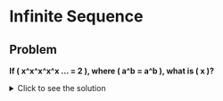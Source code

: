 # Infinite Sequence

## Problem

**If \( x^x^x^x^x ... = 2 \), where \( a^b = a^b \), what is \( x \)?**

<details>
<summary>Click to see the solution</summary>

### Solution

At first glance, this problem may seem challenging, but a straightforward analysis leads to an elegant solution.

From the original equation:
\[
x^x^x^x^x ... = 2
\]

We observe that the infinite sequence implies:
\[
\lim_{n \to \infty} x^x^x^x^x ... = 2 (n items) \Leftrightarrow \lim_{n \to \infty} x^x^x^x^x^x ... = 2 (n +1 items)
\]

This means that the sequence converges to 2, regardless adding or minus one \(x\) terms in the exponentiation. Hence, the following equality holds:
\[
x^x^x^x^x ... = x^(x^x^x^x^x ...) = x^2 = 2
\]

Thus, the equation simplifies to:
\[
x^2 = 2
\]

Taking the square root of both sides, we find:
\[
x = \sqrt{2}
\]

### Final Answer:
\[
x = \sqrt{2}
\]

</details>
